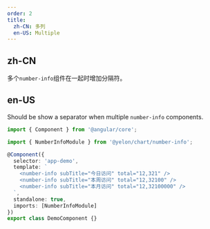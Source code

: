 ```yaml
---
order: 2
title:
  zh-CN: 多列
  en-US: Multiple
---
```


## zh-CN

多个`number-info`组件在一起时增加分隔符。

## en-US

Should be show a separator when multiple `number-info` components.

```ts
import { Component } from '@angular/core';

import { NumberInfoModule } from '@yelon/chart/number-info';

@Component({
  selector: 'app-demo',
  template: `
    <number-info subTitle="今日访问" total="12,321" />
    <number-info subTitle="本周访问" total="12,32100" />
    <number-info subTitle="本月访问" total="12,32100000" />
  `,
  standalone: true,
  imports: [NumberInfoModule]
})
export class DemoComponent {}
```
